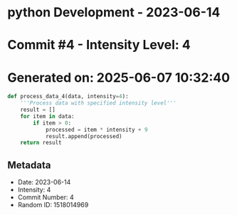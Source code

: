 ﻿# python Development - 2023-06-14
# Commit #4 - Intensity Level: 4
# Generated on: 2025-06-07 10:32:40
```python
def process_data_4(data, intensity=4):
    '''Process data with specified intensity level'''
    result = []
    for item in data:
        if item > 0:
            processed = item * intensity + 9
            result.append(processed)
    return result
```
## Metadata
- Date: 2023-06-14
- Intensity: 4
- Commit Number: 4
- Random ID: 1518014969
